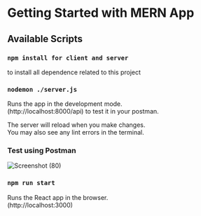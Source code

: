 # Getting Started with MERN App

## Available Scripts

### `npm install for client and server`

to install all dependence related to this project

### `nodemon ./server.js`

Runs the app in the development mode.\
(http://localhost:8000/api) to test it in your postman.

The server will reload when you make changes.\
You may also see any lint errors in the terminal.

### Test using Postman
![Screenshot (80)](https://github.com/A-AbdAlrazeq/MERN/assets/107461563/cf550706-57c5-4b1d-9fbe-1d5d0a8c4db4)
### `npm run start`

Runs the React app in the browser.\
(http://localhost:3000)
